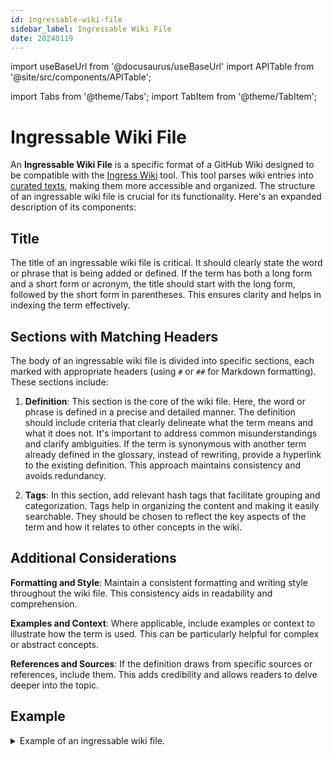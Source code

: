 ```yaml
---
id: ingressable-wiki-file
sidebar_label: Ingressable Wiki File
date: 20240119
---
```


import useBaseUrl from '@docusaurus/useBaseUrl'
import APITable from '@site/src/components/APITable';

import Tabs from '@theme/Tabs';
import TabItem from '@theme/TabItem';

# Ingressable Wiki File

An **Ingressable Wiki File** is a specific format of a GitHub Wiki designed to be compatible with the [Ingress Wiki](@) tool. This tool parses wiki entries into [curated texts](@), making them more accessible and organized. The structure of an ingressable wiki file is crucial for its functionality. Here's an expanded description of its components:

## Title

The title of an ingressable wiki file is critical. It should clearly state the word or phrase that is being added or defined. If the term has both a long form and a short form or acronym, the title should start with the long form, followed by the short form in parentheses. This ensures clarity and helps in indexing the term effectively.

## Sections with Matching Headers

The body of an ingressable wiki file is divided into specific sections, each marked with appropriate headers (using `#` or `##` for Markdown formatting). These sections include:

1. **Definition**: This section is the core of the wiki file. Here, the word or phrase is defined in a precise and detailed manner. The definition should include criteria that clearly delineate what the term means and what it does not. It's important to address common misunderstandings and clarify ambiguities. If the term is synonymous with another term already defined in the glossary, instead of rewriting, provide a hyperlink to the existing definition. This approach maintains consistency and avoids redundancy.

2. **Tags**: In this section, add relevant hash tags that facilitate grouping and categorization. Tags help in organizing the content and making it easily searchable. They should be chosen to reflect the key aspects of the term and how it relates to other concepts in the wiki.

## Additional Considerations

**Formatting and Style**: Maintain a consistent formatting and writing style throughout the wiki file. This consistency aids in readability and comprehension.

**Examples and Context**: Where applicable, include examples or context to illustrate how the term is used. This can be particularly helpful for complex or abstract concepts.

**References and Sources**: If the definition draws from specific sources or references, include them. This adds credibility and allows readers to delve deeper into the topic.

## Example

<details>
  <summary>Example of an ingressable wiki file.</summary>
  <div>

```md
## Definition

A balance of power in a [digital identity ecosystem](https://trustoverip.github.io/hxwg/glossary.html#digital-identity-ecosystem) is that 1) no single [party](https://essif-lab.github.io/framework/docs/essifLab-glossary#party) or group of [parties](https://essif-lab.github.io/framework/docs/essifLab-glossary#party) has control, authority or influence over all other [parties](https://essif-lab.github.io/framework/docs/essifLab-glossary#party) or [actors](https://essif-lab.github.io/framework/docs/essifLab-glossary#actor) in the [digital identity ecosystem](https://trustoverip.github.io/hxwg/glossary.html#digital-identity-ecosystem) and, 2) all [parties](https://essif-lab.github.io/framework/docs/essifLab-glossary#party) in the [digital identity ecosystem](https://trustoverip.github.io/hxwg/glossary.html#digital-identity-ecosystem) have a legitimate power base within the [jurisdiction](https://essif-lab.github.io/framework/docs/essifLab-glossary#jurisdiction) of the [digital identity ecosystem](https://trustoverip.github.io/hxwg/glossary.html#digital-identity-ecosystem).

### Purpose

One of four harms mitigation strategies implemented at the intersection of the [digital identity ecosystem](https://trustoverip.github.io/hxwg/glossary.html#digital-identity-ecosystem) and the [P2P decision context](https://trustoverip.github.io/hxwg/glossary.html#p2p-decision-context) focused on protecting from [contingent harm](https://trustoverip.github.io/hxwg/glossary.html#contingent-harm).

### Criterion

### Examples

A whistleblower policy is an example of a governance countermeasure to mitigate harms using a balance of power

### Related concepts

* [edge agency](https://trustoverip.github.io/hxwg/glossary.html#edge-agency)
* [vulnerability recognition](https://trustoverip.github.io/hxwg/glossary.html#vulnerability-recognition)
* [collective resiliency](https://trustoverip.github.io/hxwg/glossary.html#collective-resiliency)

## Tags  
 #harmstf

```

  </div>
</details>


